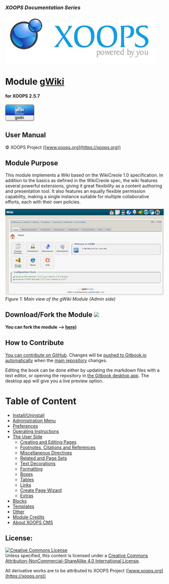 ### _XOOPS Documentation Series_
![](assets/logoXoops.jpg)

# Module **[gWiki](https://github.com/geekwright/gwiki)** 
#### for XOOPS 2.5.7
      
![](assets/logoModule.png)
            
## User Manual

© XOOPS Project ([www.xoops.org](https://xoops.org))    

## Module Purpose 

This module  implements a Wiki based on the WikiCreole 1.0 specification. In addition to the basics as defined in the WikiCreole spec, the wiki features several powerful extensions, giving it great flexibility as a content authoring and presentation tool. It also features an equally flexible permission capability, making a single instance suitable for multiple collaborative efforts, each with their own policies.

![](assets/image001.jpg)
*Figure 1: Main view of the gWiki Module (Admin side)*

## Download/Fork the Module ![](https://xoops.org/images/forkit.png)  

**You can fork the module --> [here](https://github.com/geekwright/gwiki))** 

## How to Contribute

[You can contribute on GitHub](https://github.com/XoopsDocs/gwiki-tutorial). Changes will be [pushed to Gitbook.io automatically](https://www.gitbook.com/book/xoops/gwiki-tutorial/activity) when the [main repository](https://github.com/XoopsDocs/gwiki-tutorial) changes.

Editing the book can be done either by updating the markdown files with a text editor, or opening the repository in [the Gitbook desktop app](https://github.com/GitbookIO/editor/blob/master/README.md). The desktop app will give you a live preview option.

# Table of Content

* [Install/Uninstall](book/1install.md)
* [Administration Menu](book/2administration.md)
* [Preferences](book/3preferences.md)
* [Operating Instructions](book/4operations.md)
* [The User Side](book/5userside.md)
    * [Creating and Editing Pages](book/5userside01.md)
    * [Footnotes, Citations and References](book/5userside02.md)
    * [Miscellaneous Directives](book/5userside03.md)
    * [Related and Page Sets](book/5userside04.md)
    * [Text Decorations](book/5userside05.md)
    * [Formatting](book/5userside06.md)
    * [Boxes](book/5userside07.md)
    * [Tables](book/5userside08.md)
    * [Links](book/5userside09.md)
    * [Create Page Wizard ](book/5userside10.md)
    * [Extras](book/5userside11.md)
* [Blocks](book/6blocks.md)
* [Templates](book/7templates.md)
* [Other](book/8other.md) 
* [Module Credits](book/9credits.md)
* [About XOOPS CMS](book/10aboutxoops.md)

## License:

<a rel="license" href="http://creativecommons.org/licenses/by-nc-sa/4.0/"><img alt="Creative Commons License" style="border-width:0" src="https://i.creativecommons.org/l/by-nc-sa/4.0/88x31.png" /></a><br />Unless specified, this content is licensed under a <a rel="license" href="http://creativecommons.org/licenses/by-nc-sa/4.0/">Creative Commons Attribution-NonCommercial-ShareAlike 4.0 International License</a>.

All derivative works are to be attributed to XOOPS Project ([www.xoops.org](https://xoops.org))
